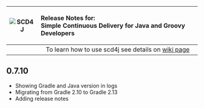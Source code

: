 ![SCD4J](https://avatars0.githubusercontent.com/u/9500996?v=3&s=80) | <p>Release Notes for: <br> Simple Continuous Delivery for Java and Groovy Developers</p>
------------- |:-------------
&nbsp;        | <div align='center'> To learn how to use scd4j see details on [wiki page](https://github.com/scd4j/gradle-plugins "Visit SCD4J Docs")</div>


## 0.7.10
  * Showing Gradle and Java  version in logs
  * Migrating from Gradle 2.10 to Gradle 2.13
  * Adding release notes
